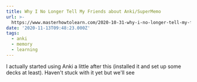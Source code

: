 ```yaml
---
title: Why I No Longer Tell My Friends about Anki/SuperMemo
url: >-
  https://www.masterhowtolearn.com/2020-10-31-why-i-no-longer-tell-my-friends-about-anki-supermemo/
date: '2020-11-13T09:48:23.000Z'
tags:
  - anki
  - memory
  - learning
---
```

I actually started using Anki a little after this (installed it and set up some decks at least). Haven't stuck with it yet but we'll see
